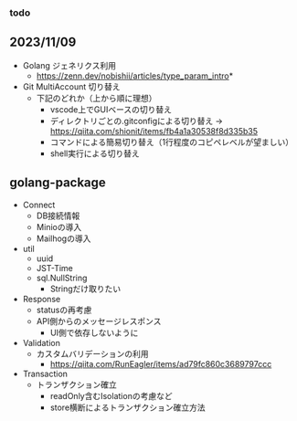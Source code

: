 ### todo

## 2023/11/09
* Golang ジェネリクス利用
  * https://zenn.dev/nobishii/articles/type_param_intro* 
* Git MultiAccount 切り替え
  * 下記のどれか（上から順に理想）
    * vscode上でGUIベースの切り替え
    * ディレクトリごとの.gitconfigによる切り替え → https://qiita.com/shionit/items/fb4a1a30538f8d335b35
    * コマンドによる簡易切り替え（1行程度のコピペレベルが望ましい）
    * shell実行による切り替え

## golang-package
* Connect
  * DB接続情報
  * Minioの導入
  * Mailhogの導入
* util
  * uuid
  * JST-Time
  * sql.NullString
    * Stringだけ取りたい
* Response
  * statusの再考慮
  * API側からのメッセージレスポンス
    * UI側で依存しないように
* Validation
  * カスタムバリデーションの利用
    * https://qiita.com/RunEagler/items/ad79fc860c3689797ccc
* Transaction
  * トランザクション確立
    * readOnly含むIsolationの考慮など
    * store横断によるトランザクション確立方法
